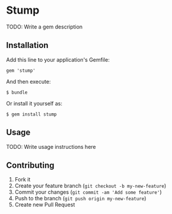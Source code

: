 # Stump

TODO: Write a gem description

## Installation

Add this line to your application's Gemfile:

    gem 'stump'

And then execute:

    $ bundle

Or install it yourself as:

    $ gem install stump

## Usage

TODO: Write usage instructions here

## Contributing

1. Fork it
2. Create your feature branch (`git checkout -b my-new-feature`)
3. Commit your changes (`git commit -am 'Add some feature'`)
4. Push to the branch (`git push origin my-new-feature`)
5. Create new Pull Request
